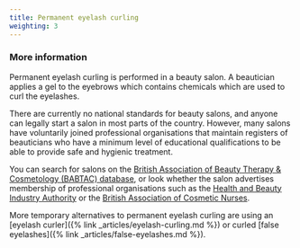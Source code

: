 ```yaml
---
title: Permanent eyelash curling
weighting: 3
---
```


### More information

Permanent eyelash curling is performed in a beauty salon. A beautician applies a gel to the eyebrows which contains chemicals which are used to curl the eyelashes.

There are currently no national standards for beauty salons, and anyone can legally start a salon in most parts of the country. However, many salons have voluntarily joined professional organisations that maintain registers of beauticians who have a minimum level of educational qualifications to be able to provide safe and hygienic treatment. 

You can search for salons on the [British Association of Beauty Therapy & Cosmetology (BABTAC) database](https://www.babtac.com/salons), or look whether the salon advertises membership of professional organisations such as the [Health and Beauty Industry Authority](https://habia.org/) or the [British Association of Cosmetic Nurses](https://www.bacn.org.uk/).

More temporary alternatives to permanent eyelash curling are using an [eyelash curler]({% link _articles/eyelash-curling.md %}) or curled [false eyelashes]({% link _articles/false-eyelashes.md %}).